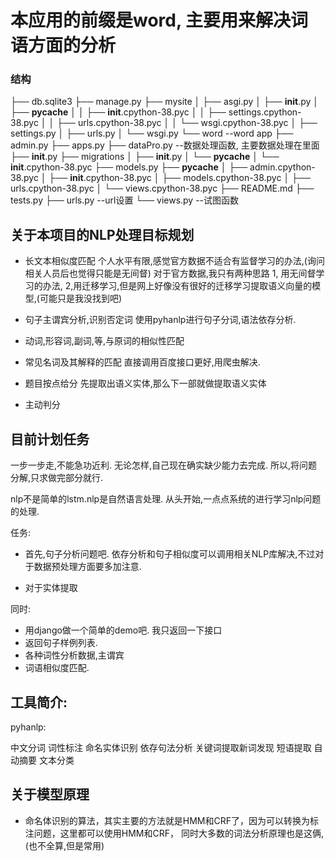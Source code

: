# 本应用的前缀是word, 主要用来解决词语方面的分析


### 结构

├── db.sqlite3
├── manage.py
├── mysite
│   ├── asgi.py
│   ├── __init__.py
│   ├── __pycache__
│   │   ├── __init__.cpython-38.pyc
│   │   ├── settings.cpython-38.pyc
│   │   ├── urls.cpython-38.pyc
│   │   └── wsgi.cpython-38.pyc
│   ├── settings.py
│   ├── urls.py
│   └── wsgi.py
└── word                                   --word app
    ├── admin.py
    ├── apps.py
    ├── dataPro.py                         --数据处理函数, 主要数据处理在里面
    ├── __init__.py
    ├── migrations
    │   ├── __init__.py
    │   └── __pycache__
    │       └── __init__.cpython-38.pyc
    ├── models.py
    ├── __pycache__
    │   ├── admin.cpython-38.pyc
    │   ├── __init__.cpython-38.pyc
    │   ├── models.cpython-38.pyc
    │   ├── urls.cpython-38.pyc
    │   └── views.cpython-38.pyc
    ├── README.md
    ├── tests.py
    ├── urls.py                            --url设置
    └── views.py                           --试图函数



## 关于本项目的NLP处理目标规划
- 长文本相似度匹配
个人水平有限,感觉官方数据不适合有监督学习的办法,(询问相关人员后也觉得只能是无间督)
对于官方数据,我只有两种思路
1, 用无间督学习的办法,
2,用迁移学习,但是网上好像没有很好的迁移学习提取语义向量的模型,(可能只是我没找到吧)

- 句子主谓宾分析,识别否定词
使用pyhanlp进行句子分词,语法依存分析.

- 动词,形容词,副词,等,与原词的相似性匹配

- 常见名词及其解释的匹配
直接调用百度接口更好,用爬虫解决.

- 题目按点给分
先提取出语义实体,那么下一部就做提取语义实体


- 主动判分


## 目前计划任务
一步一步走,不能急功近利.
无论怎样,自己现在确实缺少能力去完成.
所以,将问题分解,只求做完部分就行.

nlp不是简单的lstm.nlp是自然语言处理.
从头开始,一点点系统的进行学习nlp问题的处理.


任务:
- 首先,句子分析问题吧.
依存分析和句子相似度可以调用相关NLP库解决,不过对于数据预处理方面要多加注意.

- 对于实体提取


同时:
- 用django做一个简单的demo吧.
我只返回一下接口
- 返回句子样例列表.
- 各种词性分析数据,主谓宾
- 词语相似度匹配.


## 工具简介:
pyhanlp:

中文分词
词性标注
命名实体识别
依存句法分析
关键词提取新词发现
短语提取
自动摘要
文本分类


## 关于模型原理
- 命名体识别的算法，其实主要的方法就是HMM和CRF了，因为可以转换为标注问题，这里都可以使用HMM和CRF，
同时大多数的词法分析原理也是这俩,(也不全算,但是常用)